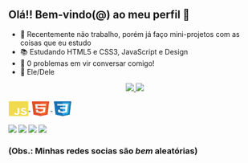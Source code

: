 ## Olá!! Bem-vindo(@) ao meu perfil 🍁


- 💼 Recentemente não trabalho, porém já faço mini-projetos com as coisas que eu estudo
- 📚 Estudando HTML5 e CSS3, JavaScript e Design
- 💬 0 problemas em vir conversar comigo!
- 🍎 Ele/Dele

<div align="center">

  <a href="https://github.com/emilsonfilho">

  <img height="180em" src="https://github-readme-stats.vercel.app/api?username=emilsonfilho&show_icons=true&theme=tokyonight&include_all_commits=true&count_private=true"/>

  <img height="180em" src="https://github-readme-stats.vercel.app/api/top-langs/?username=emilsonfilho&layout=compact&langs_count=7&theme=tokyonight"/>

</div>
  <div style="display: inline_block"><br>

  <img align="center" alt="Rafa-Js" height="30" width="40" src="https://raw.githubusercontent.com/devicons/devicon/master/icons/javascript/javascript-plain.svg">

 
  <img align="center" alt="Rafa-HTML" height="30" width="40" src="https://raw.githubusercontent.com/devicons/devicon/master/icons/html5/html5-original.svg">

  <img align="center" alt="Rafa-CSS" height="30" width="40" src="https://raw.githubusercontent.com/devicons/devicon/master/icons/css3/css3-original.svg">








  


</div>
  <br>




<div>
   <a href="https://instagram.com/e.milson_" target="_blank"><img src="https://img.shields.io/badge/-Instagram-%23E4405F?style=for-the-badge&logo=instagram&logoColor=white" target="_blank"></a>
   <a href = "mailto:contatorafaballerini@gmail.com"><img src="https://img.shields.io/badge/-Gmail-%23333?style=for-the-badge&logo=gmail&logoColor=white" target="_blank"></a>
  <a href="https://m.facebook.com/emilsom.filho" target="_blank"><img src="https://img.shields.io/badge/Facebook-1877F2?style=for-the-badge&logo=facebook&logoColor=white" target="_blank"></a>
  <a href="https://tiktok.com/@emih.gstzff" target="_blank"><img src="https://img.shields.io/badge/TikTok-000000?style=for-the-badge&logo=tiktok&logoColor=white" target="_blank"></a>

### (Obs.: Minhas redes socias são *bem* aleatórias)
</div>
